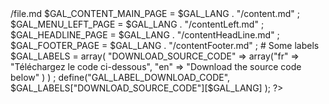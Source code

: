 <?php


# Site language
$GAL_LANG = (isset($_GET["lang"]) && $_GET["lang"] == "fr") ? "fr" : "en" ;

# Different pages. They are located to : <lang>/file.md
$GAL_CONTENT_MAIN_PAGE = $GAL_LANG . "/content.md"         ; 
$GAL_MENU_LEFT_PAGE    = $GAL_LANG . "/contentLeft.md"     ; 
$GAL_HEADLINE_PAGE     = $GAL_LANG . "/contentHeadLine.md" ; 
$GAL_FOOTER_PAGE       = $GAL_LANG . "/contentFooter.md"   ; 

# Some labels
$GAL_LABELS = array(
				"DOWNLOAD_SOURCE_CODE" => array("fr" => "T&eacute;l&eacute;chargez le code ci-dessous",	
												"en" => "Download the source code below"
												)
				) ;
				
define("GAL_LABEL_DOWNLOAD_CODE", $GAL_LABELS["DOWNLOAD_SOURCE_CODE"][$GAL_LANG] );

?>